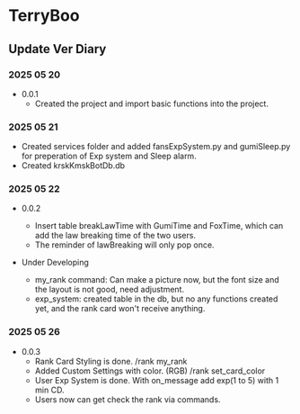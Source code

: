 # TerryBoo

## Update Ver Diary

### 2025 05 20

- 0.0.1
  - Created the project and import basic functions into the project.

### 2025 05 21

- Created services folder and added fansExpSystem.py and gumiSleep.py for preperation of Exp system and Sleep alarm.
- Created krskKmskBotDb.db

### 2025 05 22

- 0.0.2
  - Insert table breakLawTime with GumiTime and FoxTime, which can add the law breaking time of the two users.
  - The reminder of lawBreaking will only pop once.

- Under Developing
  - my_rank command: Can make a picture now, but the font size and the layout is not good, need adjustment.
  - exp_system: created table in the db, but no any functions created yet, and the rank card won't receive anything.

### 2025 05 26

- 0.0.3
  - Rank Card Styling is done. /rank my_rank
  - Added Custom Settings with color. (RGB) /rank set_card_color
  - User Exp System is done. With on_message add exp(1 to 5) with 1 min CD.
  - Users now can get check the rank via commands.
